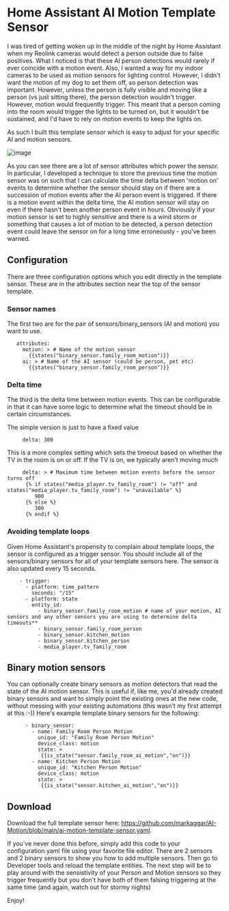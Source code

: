 # Home Assistant AI Motion Template Sensor
I was tired of getting woken up in the middle of the night by Home Assistant when my Reolink cameras would detect a person outside due to false positives.  What I noticed is that these AI person detections would rarely if ever coincide with a motion event.
Also, I wanted a way for my indoor cameras to be used as motion sensors for lighting control.  However, I didn't want the motion of my dog to set them off, so person detection was important. However, unless the person is fully visible and moving like a person (vs just sitting there), the person detection wouldn't trigger.  However, motion would frequently trigger. This meant that a person coming into the room would trigger the lights to be turned on, but it wouldn't be sustained, and I'd have to rely on motion events to keep the lights on.

As such I built this template sensor which is easy to adjust for your specific AI and motion sensors.

![image](https://github.com/markaggar/AI-Motion/assets/25288127/2e2251af-4561-42b5-8e8c-932cc1eb733c)

As you can see there are a lot of sensor attributes which power the sensor.  In particular, I developed a technique to store the previous time the motion sensor was on such that I can calculate the time delta between 'motion on' events to determine whether the sensor should stay on if there are a succession of motion events after the AI person event is triggered.  If there is a motion event within the delta time, the AI motion sensor will stay on even if there hasn't been another person event in hours.  Obviously if your motion sensor is set to highly sensitive and there is a wind storm or something that causes a lot of motion to be detected, a person detection event could leave the sensor on for a long time erroneously - you've been warned.

## Configuration
There are three configuration options which you edit directly in the template sensor.  These are in the attributes section near the top of the sensor template.

### Sensor names
The first two are for the pair of sensors/binary_sensors (AI and motion) you want to use.

       attributes:
         motion: > # Name of the motion sensor
           {{states("binary_sensor.family_room_motion")}}  
         ai: > # Name of the AI sensor (could be person, pet etc)
           {{states("binary_sensor.family_room_person")}}  

### Delta time
The third is the delta time between motion events.  This can be configurable in that it can have some logic to determine what the timeout should be in certain circumstances.

The simple version is just to have a fixed value

         delta: 300 

This is a more complex setting which sets the timeout based on whether the TV in the room is on or off.  If the TV is on, we typically aren't moving much 
         
         delta: > # Maximum time between motion events before the sensor turns off
          {% if states("media_player.tv_family_room") != "off" and states("media_player.tv_family_room") != "unavailable" %}
             900
          {% else %}
             300
          {% endif %}

### Avoiding template loops
Given Home Assistant's propensity to complain about template loops, the sensor is configured as a trigger sensor.  You should include all of the sensors/binary sensors for all of your template sensors here.  The sensor is also updated every 15 seconds.

        - trigger:
          - platform: time_pattern
            seconds: "/15"
          - platform: state
            entity_id:
              - binary_sensor.family_room_motion # name of your motion, AI sensors and any other sensors you are using to determine delta timeouts**
              - binary_sensor.family_room_person
              - binary_sensor.kitchen_motion
              - binary_sensor.kitchen_person
              - media_player.tv_family_room

## Binary motion sensors
You can optionally create binary sensors as motion detectors that read the state of the AI motion sensor.  This is useful if, like me, you'd already created binary sensors and want to simply point the existing ones at the new code, without messing with your existing automations (this wasn't my first attempt at this :-))  Here's example template binary sensors for the following:

          - binary_sensor:
            - name: Family Room Person Motion
              unique_id: "Family Room Person Motion"
              device_class: motion
              state: >
               {{is_state("sensor.family_room_ai_motion","on")}}
            - name: Kitchen Person Motion
              unique_id: "Kitchen Person Motion"
              device_class: motion
              state: >
               {{is_state("sensor.kitchen_ai_motion","on")}}

## Download
Download the full template sensor here: https://github.com/markaggar/AI-Motion/blob/main/ai-motion-template-sensor.yaml.  

If you've never done this before, simply add this code to your configuration.yaml file using your favorite file editor.  There are 2 sensors and 2 binary sensors to show you how to add multiple sensors.   Then go to Developer tools and reload the template entities.  The next step will be to play around with the sensistivity of your Person and Motion sensors so they trigger frequently but you don't have both of them falsing triggering at the same time (and again, watch out for stormy nights)

Enjoy!


